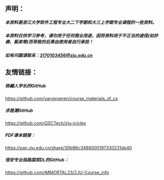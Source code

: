 ## 声明：

##### 本资料是浙江大学软件工程专业大二下学期和大三上学期专业课程的一些资料。

##### 本资料仅供学习参考，请勿用于任何商业用途，因将资料用于不正当的途径(如抄袭、贩卖等)而导致的后果由使用者自行承担！

##### 如有问题请联系：3170103456@zju.edu.cn



## 友情链接：

##### 杨樾人学长的GitHub

https://github.com/yangyueren/course_materials_of_cs

##### 求是潮GitHub

https://github.com/QSCTech/zju-icicles

##### PDF课本链接：
https://pan.zju.edu.cn/share/30b96c3488000197330231de40

##### 信安专业指路国奖DL的GitHub：
https://github.com/IMMORTAL23/ZJU-Course_info
